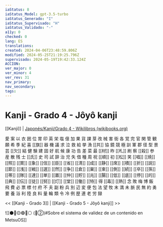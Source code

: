 ```yaml
---
iaStatus: 8
iaStatus_Model: gpt-3.5-turbo
iaStatus_Generado: "I"
iaStatus_Supervisado: "H"
iaStatus_Validado: "-"
a11y: 0
checked: 0
lang: ES
translations: 
created: 2024-04-06T23:48:59.806Z
modified: 2024-05-25T21:19:25.796Z
supervisado: 2024-05-19T19:42:33.124Z
ACCION: 
ver_major: 0
ver_minor: 4
ver_rev: 31
nav_primary: 
nav_secondary: 
tags:
---
```

# Kanji - Grado 4 - Jôyô kanji

[[Kanji]] | [Japonés/Kanji/Grado 4 - Wikilibros (wikibooks.org)](https://es.wikibooks.org/wiki/Japon%C3%A9s/Kanji/Grado_4)

愛 案 以 衣 囲 位 胃 印 英 栄 塩 億 加 果 貨 課 芽 改 械 害 街 各 覚 完 官 関 管 観 願 希 季 紀 喜 [[旗]] 器 機 議 求 泣 救 給 挙 漁 [[共]] 協 鏡 競 極 訓 軍 郡 径 型 景 芸 [[欠]] 結 健 験 建 固 好 航 候 康 功 告 差 菜 最 [[材]] 昨 [[札]] 刷 察 [[殺]] 参 産 散 残 士 [[氏]] 史 司 試 辞 治 児 失 借 種 周 祝 [[順]] 初 [[松]] 笑 [[唱]] [[焼]] [[照]] [[賞]] [[象]] [[信]] [[臣]] [[省]] [[清]] [[成]] [[静]] [[席]] [[積]] [[折]] [[説]] [[節]] [[浅]] [[戦]] [[選]] [[然]] [[争]] [[倉]] [[巣]] [[束]] [[側]] [[続]] [[卒]] [[孫]] [[帯]] [[隊]] [[達]] [[単]] [[置]] [[仲]] [[貯]] [[兆]] [[腸]] [[低]] [[底]] [[停]] [[的]] [[典]] [[伝]] [[徒]] [[努]] [[灯]] [[堂]] [[働]] [[特]] 得 [[毒]] [[熱]] 念 敗 梅 博 飯 飛 費 必 票 標 付 府 不 夫 副 粉 兵 別 辺 変 便 包 法 望 牧 末 満 未 脈 民 無 約 勇 要 養 浴 利 陸 良 料 量 輪 類 令 冷 例 歴 連 老 労 録

<< [[Kanji - Grado 3]] | [[Kanji - Grado 5 - Jôyô kanji]] >>

![[⚫🔴🟡🟢🔵⚪ (🔴②)#Sobre el sistema de validez de un contenido en MetsuOS]]
